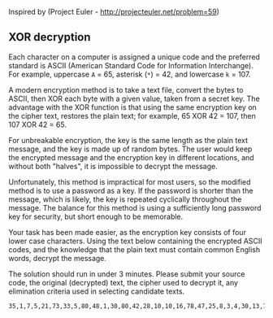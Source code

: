 Inspired by (Project Euler - http://projecteuler.net/problem=59)

XOR decryption
--------------

Each character on a computer is assigned a unique code and the preferred
standard is ASCII (American Standard Code for Information Interchange). For
example, uppercase `A` = 65, asterisk (`*`) = 42, and lowercase `k` = 107.

A modern encryption method is to take a text file, convert the bytes to ASCII,
then XOR each byte with a given value, taken from a secret key. The advantage
with the XOR function is that using the same encryption key on the cipher text,
restores the plain text; for example, 65 XOR 42 = 107, then 107 XOR 42 = 65.

For unbreakable encryption, the key is the same length as the plain text
message, and the key is made up of random bytes. The user would keep the
encrypted message and the encryption key in different locations, and without
both "halves", it is impossible to decrypt the message.

Unfortunately, this method is impractical for most users, so the modified
method is to use a password as a key. If the password is shorter than the
message, which is likely, the key is repeated cyclically throughout the
message. The balance for this method is using a sufficiently long password key
for security, but short enough to be memorable.

Your task has been made easier, as the encryption key consists of four lower
case characters. Using the text below containing the encrypted ASCII codes, and
the knowledge that the plain text must contain common English words, decrypt
the message.

The solution should run in under 3 minutes. Please submit your source code, the
original (decrypted) text, the cipher used to decrypt it, any elimination
criteria used in selecting candidate texts.

```
35,1,7,5,21,73,33,5,80,48,1,30,80,42,28,10,10,16,78,47,25,8,3,4,30,13,78,67,57,68,56,66,122,99,60,14,29,12,3,9,21,27,78,28,24,12,0,75,9,6,27,75,7,12,28,14,80,16,1,30,30,14,66,75,9,6,27,75,3,1,1,5,21,73,2,2,27,12,78,31,24,12,78,24,5,7,64,97,35,1,7,5,21,73,1,5,80,16,1,30,80,10,28,10,10,16,78,15,25,8,3,4,30,13,64,97,62,6,25,75,4,1,11,25,21,78,29,75,17,73,2,4,31,2,78,2,30,73,23,4,5,27,78,14,9,12,29,71,80,5,7,0,21,73,12,7,17,10,5,75,24,6,2,14,3,73,7,5,80,29,6,14,80,26,5,18,94,99,61,3,25,7,11,75,31,7,78,18,31,28,78,8,2,8,20,18,80,13,7,10,29,6,0,15,94,99,55,4,5,73,25,14,2,12,78,8,17,28,9,3,4,73,1,5,80,29,6,14,80,10,28,4,3,26,8,2,2,12,78,4,22,73,13,3,25,5,10,3,31,6,10,75,17,7,10,75,3,29,15,25,20,6,3,71,80,99,12,7,31,30,0,75,31,7,78,31,24,12,78,24,4,12,11,7,80,11,28,14,21,19,11,69,122,42,1,6,21,73,1,5,80,16,1,30,80,29,15,25,23,12,26,75,22,6,28,75,22,8,28,10,7,8,23,75,28,8,27,12,24,29,11,25,92,73,100,8,31,4,11,75,31,7,78,18,31,28,78,24,4,27,15,5,23,12,28,71,80,16,1,30,80,5,11,12,21,7,10,71,80,16,1,30,80,4,15,25,4,16,28,71,80,8,0,15,80,26,6,2,30,12,79,97,41,6,27,75,2,12,15,8,24,12,10,75,22,6,28,75,4,1,11,75,3,12,13,25,21,29,78,31,31,6,78,24,31,6,0,71,80,16,1,30,80,10,28,2,21,13,78,13,31,27,78,31,24,12,78,6,31,6,0,69,122,58,6,2,30,12,78,4,30,73,23,4,5,73,13,25,17,19,23,75,20,0,15,6,31,7,10,69,122,61,6,25,21,8,26,14,30,12,10,75,18,16,78,24,24,8,10,4,7,26,78,10,4,73,0,2,23,1,26,71,80,8,0,15,80,12,22,27,31,26,11,15,80,0,0,75,4,1,11,75,28,0,9,3,4,71,100,56,24,0,0,14,80,6,0,75,9,6,27,75,19,27,15,17,9,73,10,2,17,4,1,5,20,71,100,60,21,5,2,75,9,6,27,75,7,6,28,14,80,6,27,31,80,16,1,30,2,73,25,14,28,10,1,6,21,73,25,2,4,1,78,25,17,7,10,4,29,73,30,25,21,10,7,24,25,6,0,71,122,27,1,15,21,73,1,5,80,29,6,14,80,26,26,14,21,5,78,9,2,12,11,17,21,71,100,40,31,4,11,75,31,7,78,18,31,28,78,25,17,31,11,25,92,73,23,4,5,73,29,14,21,27,78,4,22,73,24,2,3,0,1,5,3,69,78,97,19,6,3,14,80,6,0,75,9,6,27,75,0,8,7,5,4,12,28,71,80,16,1,30,80,25,7,27,21,27,66,75,9,6,27,75,0,27,7,24,31,7,11,25,92,73,15,5,20,73,29,3,25,7,11,74,122
```
